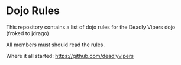 Dojo Rules
==========

This repository contains a list of dojo rules for the Deadly Vipers dojo (froked to jdrago)

All members must should read the rules.

Where it all started: https://github.com/deadlyvipers
